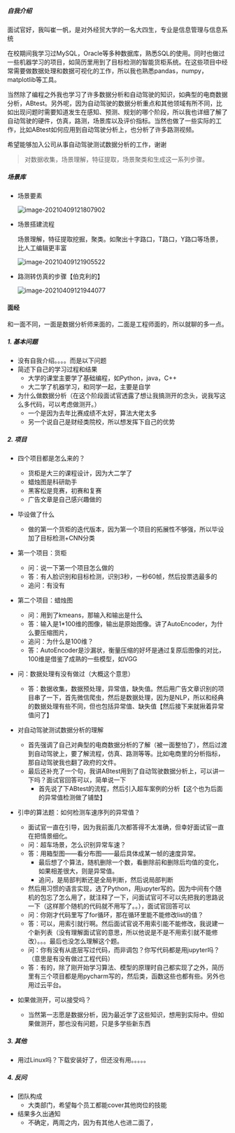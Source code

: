##### 自我介绍

面试官好，我叫崔一帆，是对外经贸大学的一名大四生，专业是信息管理与信息系统

在校期间我学习过MySQL，Oracle等多种数据库，熟悉SQL的使用。同时也做过一些机器学习的项目，如简历里用到了目标检测的智能货柜系统。在这些项目中经常需要做数据处理和数据可视化的工作，所以我也熟悉pandas，numpy，matplotlib等工具。

当然除了编程之外我也学习了许多数据分析和自动驾驶的知识，如典型的电商数据分析，ABtest。另外呢，因为自动驾驶的数据分析重点和其他领域有所不同，比如出现问题时需要知道发生在感知、预测、规划的哪个阶段，所以我也详细了解了自动驾驶的硬件，仿真，路测，场景库以及评价指标。当然也做了一些实际的工作，比如ABtest如何应用到自动驾驶分析上，也分析了许多路测视频。

希望能够加入公司从事自动驾驶测试数据分析的工作，谢谢



> 对数据收集，场景理解，特征提取，场景聚类和生成这一系列步骤。













































##### 场景库

- 场景要素

  ![image-20210409121807902](C:\Users\18810\AppData\Roaming\Typora\typora-user-images\image-20210409121807902.png)

- 场景搭建流程

  场景理解，特征提取挖掘，聚类。如聚出十字路口，T路口，Y路口等场景，比人工编辑更丰富

  ![image-20210409121905522](C:\Users\18810\AppData\Roaming\Typora\typora-user-images\image-20210409121905522.png)

- 路测转仿真的步骤【伯克利的】

  ![image-20210409121944077](C:\Users\18810\AppData\Roaming\Typora\typora-user-images\image-20210409121944077.png)









#### 面经

和一面不同，一面是数据分析师来面的，二面是工程师面的，所以就聊的多一点。

##### 1. 基本问题

- 没有自我介绍。。。。而是以下问题
- 简述下自己的学习过程和结果
  - 大学的课堂主要学了基础编程，如Python，java，C++
  - 大二学了机器学习，和同学一起，主要是自学
- 为什么做数据分析（在这个阶段面试官透露了想让我搞测开的念头，说我写这么多代码，可以考虑做测开。）
  - 一个是因为去年比赛成绩不太好，算法大佬太多
  - 另一个说自己是财经类院校，所以想发挥下自己的优势

##### 2. 项目

- 四个项目都是怎么来的？
  - 货柜是大三的课程设计，因为大二学了
  - 蜡烛图是科研助手
  - 黑客松是竞赛，初赛和复赛
  - 广告文章是自己感兴趣做的
- 毕设做了什么
  - 做的第一个货柜的迭代版本，因为第一个项目的拓展性不够强，所以毕设加了目标检测+CNN分类

- 第一个项目：货柜
  - 问：说一下第一个项目怎么做的
  - 答：有人脸识别和目标检测，识别3秒，一秒60帧，然后投票选最多的
  - 追问：有没有

- 第二个项目：蜡烛图
  - 问：用到了kmeans，那输入和输出是什么
  - 答：输入是1*100维的图像，输出是原始图像。讲了AutoEncoder，为什么要压缩图片，
  - 追问：为什么是100维？
  - 答：AutoEncoder是沙漏状，衡量压缩的好坏是通过复原后图像的对比，100维是借鉴了成熟的一些模型，如VGG
- 问：数据处理有没有做过（大概这个意思）
  - 答：数据收集，数据预处理，异常值，缺失值。然后用广告文章识别的项目串了一下，首先微信爬虫，然后是数据处理，因为是NLP，所以和经典的数据处理有些不同，但也包括异常值、缺失值【然后接下来就揪着异常值问了】
- 对自动驾驶测试数据分析的理解
  - 首先强调了自己对典型的电商数据分析的了解（被一面整怕了），然后过渡到自动驾驶上，要了解流程，仿真、路测等等。比如电商里的分析指标，那自动驾驶我也翻了政府的文件。
  - 最后还补充了一个句，我讲ABtest用到了自动驾驶数据分析上，可以讲一下吗？面试官回答可以，简单说一下
    - 首先说了下ABtest的流程，然后引入超车案例的分析【这个也为后面的异常值检测做了铺垫】
- 引申的算法题：如何检测车速序列的异常值？
  - 面试官一直在引导，因为我前面几次都答得不太准确，但幸好面试官一直在把情景细化。
  - 问：超车场景，怎么识别异常车速？
  - 答：用箱型图——看分布图——最后具体成某一帧的速度异常。
    - 最后想了个算法，随机删除一个数，看删除前和删除后均值的变化，如果相差很大，则是异常值。
    - 追问，是局部判断还是全局判断，然后说局部判断
  - 然后用习惯的语言实现，选了Python，用jupyter写的。因为中间有个随机的包忘了怎么用了，就注释了一下，问面试官可不可以先把我的思路说一下（这样那个随机的代码就不用写了。。），面试官回答可以
  - 问：你刚才代码里写了for循环，那在循环里能不能修改list的值？
  - 答：可以，用索引就行啊。然后面试官说不用索引能不能修改，我说建一个新列表（没有理解面试官的意思，所以他说是不是不用索引就不能修改）。。。最后也没怎么理解这个题。
  - 问：你有没有从底层写过代码，而非调包？你写代码都是用jupyter吗？（意思是有没有做过工程代码）
  - 答：有的，除了刚开始学习算法、模型的原理时自己都实现了之外，简历里有三个项目都是用pycharm写的，然后类，函数这些也都有些。另外也用过云平台。

- 如果做测开，可以接受吗？
  - 当然第一志愿是数据分析，因为最近学了这些知识，想用到实际中。但如果做测开，那也没有问题，只是多学些新东西



##### 3. 其他

- 用过Linux吗？下载安装好了，但还没有用。。。。。

##### 4. 反问

- 团队构成
  - 大类部门，希望每个员工都能cover其他岗位的技能
- 结果多久出通知
  - 不确定，两周之内，因为有其他人也进二面了，

